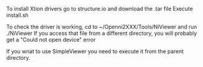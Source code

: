 To install Xtion drivers go to structure.io and download the .tar file
Execute install.sh


To check the driver is working, cd to ~/Openni2XXX/Tools/NiViewer and run ./NiViewer
If you access that file from a different directory, you will probably get a "Could not open device" error

If you wnat to use SimpleViewer you need to execute it from the parent directory.
